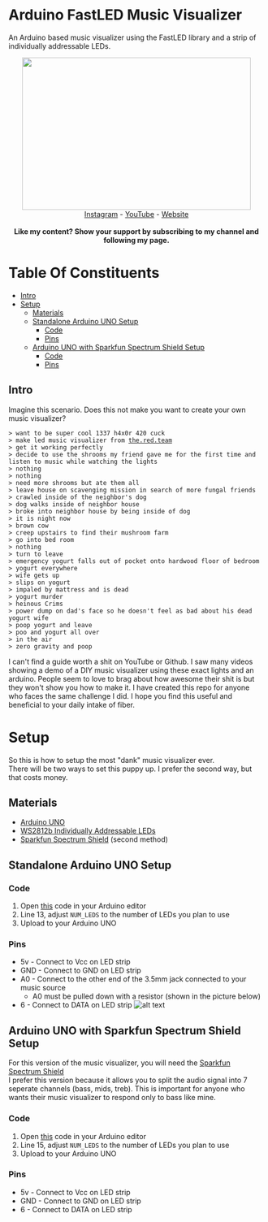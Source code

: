 # Arduino FastLED Music Visualizer
An Arduino based music visualizer using the FastLED library and a strip of individually addressable LEDs.
<p align="center">
  <img width="450" height="300" src="https://github.com/the-red-team/Arduino-FastLED-Music-Visualizer/blob/master/images/mirrored_visualizer.gif">
  <br>
  <a href="https://www.instagram.com/the.red.team4">Instagram</a>
 - <a href="https://www.youtube.com/channel/UCQdi3MDHHMm7u3cMkEY329Q">YouTube</a>
 - <a href="https://208.68.37.54">Website</a>
  <br>
  <br>
  <b>Like my content? Show your support by subscribing to my channel and following my page.</b>
</p>


# Table Of Constituents
- [Intro](#intro)
- [Setup](#setup)
  - [Materials](#materials)
  - [Standalone Arduino UNO Setup](#standalone-arduino-uno-setup)
    - [Code](#code)
    - [Pins](#pins)
  - [Arduino UNO with Sparkfun Spectrum Shield Setup](#arduino-uno-with-sparkfun-spectrum-shield-setup)
    - [Code](#code)
    - [Pins](#pins)

## Intro
Imagine this scenario. Does this not make you want to create your own music visualizer?

`> want to be super cool 1337 h4x0r 420 cuck`  
`> make led music visualizer from `[`the.red.team`](https://www.github.com/the-red-team)  
`> get it working perfectly`  
`> decide to use the shrooms my friend gave me for the first time and listen to music while watching the lights`  
`> nothing`  
`> nothing`  
`> need more shrooms but ate them all`  
`> leave house on scavenging mission in search of more fungal friends`  
`> crawled inside of the neighbor's dog`  
`> dog walks inside of neighbor house`  
`> broke into neighbor house by being inside of dog`  
`> it is night now`  
`> brown cow`  
`> creep upstairs to find their mushroom farm`  
`> go into bed room`  
`> nothing`  
`> turn to leave`  
`> emergency yogurt falls out of pocket onto hardwood floor of bedroom`  
`> yogurt everywhere`  
`> wife gets up`  
`> slips on yogurt`  
`> impaled by mattress and is dead`  
`> yogurt murder`  
`> heinous Crims`  
`> power dump on dad's face so he doesn't feel as bad about his dead yogurt wife`  
`> poop yogurt and leave`  
`> poo and yogurt all over`  
`> in the air`  
`> zero gravity and poop`  

I can't find a guide worth a shit on YouTube or Github. I saw many videos showing a demo of a DIY music visualizer using these exact lights and an arduino. People seem to love to brag about how awesome their shit is but they won't show you how to make it. I have created this repo for anyone who faces the same challenge I did. I hope you find this useful and beneficial to your daily intake of fiber.

# Setup
So this is how to setup the most "dank" music visualizer ever.  
There will be two ways to set this puppy up. I prefer the second way, but that costs money.

## Materials
- [Arduino UNO](https://www.amazon.com/gp/product/B01N4LP86I/ref=oh_aui_detailpage_o06_s00?ie=UTF8&psc=1)
- [WS2812b Individually Addressable LEDs](https://www.amazon.com/gp/product/B01CDTEJBG/ref=oh_aui_detailpage_o09_s00?ie=UTF8&psc=1)
- [Sparkfun Spectrum Shield](https://www.amazon.com/gp/product/B00X0K30I6/ref=oh_aui_detailpage_o07_s00?ie=UTF8&psc=1) (second method)

## Standalone Arduino UNO Setup
### Code
  1. Open [this](https://github.com/the-red-team/Arduino-FastLED-Music-Visualizer/blob/master/music_visualizer.ino) code in your Arduino editor
  2. Line 13, adjust `NUM_LEDS` to the number of LEDs you plan to use
  3. Upload to your Arduino UNO
  
### Pins
  - 5v - Connect to Vcc on LED strip
  - GND - Connect to GND on LED strip
  - A0 - Connect to the other end of the 3.5mm jack connected to your music source
    - A0 must be pulled down with a resistor (shown in the picture below)
  - 6 - Connect to DATA on LED strip
![alt text](https://github.com/the-red-team/Arduino-FastLED-Music-Visualizer/blob/master/images/circuit.JPG "Circuit")

## Arduino UNO with Sparkfun Spectrum Shield Setup
For this version of the music visualizer, you will need the [Sparkfun Spectrum Shield](https://www.amazon.com/gp/product/B00X0K30I6/ref=oh_aui_detailpage_o07_s00?ie=UTF8&psc=1)  
I prefer this version because it allows you to split the audio signal into 7 seperate channels (bass, mids, treb). This is important for anyone who wants their music visualizer to respond only to bass like mine.

### Code
  1. Open [this](https://github.com/the-red-team/Arduino-FastLED-Music-Visualizer/blob/master/music_visualizer_sparkfun_spectrum_shield.ino) code in your Arduino editor
  2. Line 15, adjust `NUM_LEDS` to the number of LEDs you plan to use
  3. Upload to your Arduino UNO
  
### Pins
  - 5v - Connect to Vcc on LED strip
  - GND - Connect to GND on LED strip
  - 6 - Connect to DATA on LED strip
